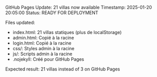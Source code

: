 GitHub Pages Update: 21 villas now available
Timestamp: 2025-01-20 20:05:00
Status: READY FOR DEPLOYMENT

Files updated:
- index.html: 21 villas statiques (plus de localStorage)
- admin.html: Copié à la racine
- login.html: Copié à la racine  
- css/: Styles admin à la racine
- js/: Scripts admin à la racine
- .nojekyll: Créé pour GitHub Pages

Expected result: 21 villas instead of 3 on GitHub Pages